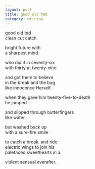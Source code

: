 ```yaml
---
layout: post
title: good old ted
category: writing
---
```


good old ted<br />
clean cut catch

bright future with<br />
a sharpest mind

who did it in seventy-six<br />
with thirty at twenty-nine

and got them to believe<br />
in the break and the bug<br />
like innocence Herself.

when they gave him twenty-five-to-death<br />
he jumped

and slipped through butterfingers<br />
like water

but washed back up<br />
with a sure-fire smile

to catch a break, and ride<br />
electric wings to join his<br />
palefaced sweethearts in a

violent sensual everafter.
